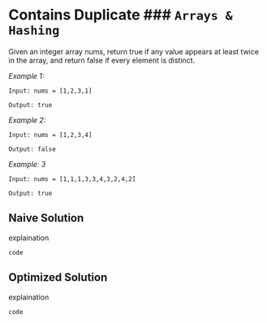 # Contains Duplicate ### `Arrays & Hashing`

Given an integer array nums, return true if any value appears at least twice in the array, and return false if every element is distinct.

*Example 1:*

```
Input: nums = [1,2,3,1]

Output: true
```

*Example 2:*

```
Input: nums = [1,2,3,4]

Output: false
```

*Example: 3*

```
Input: nums = [1,1,1,3,3,4,3,2,4,2]

Output: true
```

## Naive Solution

explaination

`code`

## Optimized Solution

explaination

`code`
